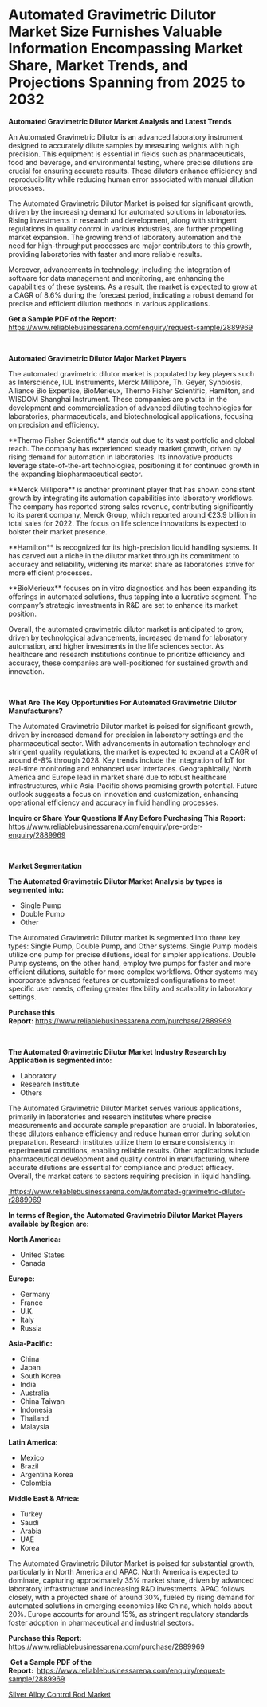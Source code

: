 <p><h1>Automated Gravimetric Dilutor Market Size Furnishes Valuable Information Encompassing Market Share, Market Trends, and Projections Spanning from 2025 to 2032</h1></p><p><strong>Automated Gravimetric Dilutor Market Analysis and Latest Trends</strong></p>
<p><p>An Automated Gravimetric Dilutor is an advanced laboratory instrument designed to accurately dilute samples by measuring weights with high precision. This equipment is essential in fields such as pharmaceuticals, food and beverage, and environmental testing, where precise dilutions are crucial for ensuring accurate results. These dilutors enhance efficiency and reproducibility while reducing human error associated with manual dilution processes.</p><p>The Automated Gravimetric Dilutor Market is poised for significant growth, driven by the increasing demand for automated solutions in laboratories. Rising investments in research and development, along with stringent regulations in quality control in various industries, are further propelling market expansion. The growing trend of laboratory automation and the need for high-throughput processes are major contributors to this growth, providing laboratories with faster and more reliable results.</p><p>Moreover, advancements in technology, including the integration of software for data management and monitoring, are enhancing the capabilities of these systems. As a result, the market is expected to grow at a CAGR of 8.6% during the forecast period, indicating a robust demand for precise and efficient dilution methods in various applications.</p></p>
<p><strong>Get a Sample PDF of the Report:&nbsp;</strong> <a href="https://www.reliablebusinessarena.com/enquiry/request-sample/2889969?utm_campaign=2221&utm_medium=2&utm_source=Github&utm_content=ia&utm_term=14032025&utm_id=automated-gravimetric-dilutor">https://www.reliablebusinessarena.com/enquiry/request-sample/2889969</a></p>
<p>&nbsp;</p>
<p><strong>Automated Gravimetric Dilutor Major Market Players</strong></p>
<p><p>The automated gravimetric dilutor market is populated by key players such as Interscience, IUL Instruments, Merck Millipore, Th. Geyer, Synbiosis, Alliance Bio Expertise, BioMerieux, Thermo Fisher Scientific, Hamilton, and WISDOM Shanghai Instrument. These companies are pivotal in the development and commercialization of advanced diluting technologies for laboratories, pharmaceuticals, and biotechnological applications, focusing on precision and efficiency.</p><p>**Thermo Fisher Scientific** stands out due to its vast portfolio and global reach. The company has experienced steady market growth, driven by rising demand for automation in laboratories. Its innovative products leverage state-of-the-art technologies, positioning it for continued growth in the expanding biopharmaceutical sector.</p><p>**Merck Millipore** is another prominent player that has shown consistent growth by integrating its automation capabilities into laboratory workflows. The company has reported strong sales revenue, contributing significantly to its parent company, Merck Group, which reported around €23.9 billion in total sales for 2022. The focus on life science innovations is expected to bolster their market presence.</p><p>**Hamilton** is recognized for its high-precision liquid handling systems. It has carved out a niche in the dilutor market through its commitment to accuracy and reliability, widening its market share as laboratories strive for more efficient processes.</p><p>**BioMerieux** focuses on in vitro diagnostics and has been expanding its offerings in automated solutions, thus tapping into a lucrative segment. The company’s strategic investments in R&D are set to enhance its market position.</p><p>Overall, the automated gravimetric dilutor market is anticipated to grow, driven by technological advancements, increased demand for laboratory automation, and higher investments in the life sciences sector. As healthcare and research institutions continue to prioritize efficiency and accuracy, these companies are well-positioned for sustained growth and innovation.</p></p>
<p>&nbsp;</p>
<p><strong>What Are The Key Opportunities For Automated Gravimetric Dilutor Manufacturers?</strong></p>
<p><p>The Automated Gravimetric Dilutor market is poised for significant growth, driven by increased demand for precision in laboratory settings and the pharmaceutical sector. With advancements in automation technology and stringent quality regulations, the market is expected to expand at a CAGR of around 6-8% through 2028. Key trends include the integration of IoT for real-time monitoring and enhanced user interfaces. Geographically, North America and Europe lead in market share due to robust healthcare infrastructures, while Asia-Pacific shows promising growth potential. Future outlook suggests a focus on innovation and customization, enhancing operational efficiency and accuracy in fluid handling processes.</p></p>
<p><strong>Inquire or Share Your Questions If Any Before Purchasing This Report:</strong> <a href="https://www.reliablebusinessarena.com/enquiry/pre-order-enquiry/2889969?utm_campaign=2221&utm_medium=2&utm_source=Github&utm_content=ia&utm_term=14032025&utm_id=automated-gravimetric-dilutor">https://www.reliablebusinessarena.com/enquiry/pre-order-enquiry/2889969</a></p>
<p>&nbsp;</p>
<p><strong>Market Segmentation</strong></p>
<p><strong>The Automated Gravimetric Dilutor Market Analysis by types is segmented into:</strong></p>
<p><ul><li> Single Pump</li><li>Double Pump</li><li>Other </li></ul></p>
<p><p>The Automated Gravimetric Dilutor market is segmented into three key types: Single Pump, Double Pump, and Other systems. Single Pump models utilize one pump for precise dilutions, ideal for simpler applications. Double Pump systems, on the other hand, employ two pumps for faster and more efficient dilutions, suitable for more complex workflows. Other systems may incorporate advanced features or customized configurations to meet specific user needs, offering greater flexibility and scalability in laboratory settings.</p></p>
<p><strong>Purchase this Report:&nbsp;</strong><a href="https://www.reliablebusinessarena.com/purchase/2889969?utm_campaign=2221&utm_medium=2&utm_source=Github&utm_content=ia&utm_term=14032025&utm_id=automated-gravimetric-dilutor">https://www.reliablebusinessarena.com/purchase/2889969</a></p>
<p>&nbsp;</p>
<p><strong>The Automated Gravimetric Dilutor Market Industry Research by Application is segmented into:</strong></p>
<p><ul><li> Laboratory</li><li>Research Institute</li><li>Others </li></ul></p>
<p><p>The Automated Gravimetric Dilutor Market serves various applications, primarily in laboratories and research institutes where precise measurements and accurate sample preparation are crucial. In laboratories, these dilutors enhance efficiency and reduce human error during solution preparation. Research institutes utilize them to ensure consistency in experimental conditions, enabling reliable results. Other applications include pharmaceutical development and quality control in manufacturing, where accurate dilutions are essential for compliance and product efficacy. Overall, the market caters to sectors requiring precision in liquid handling.</p></p>
<p><a href="https://www.reliablebusinessarena.com/automated-gravimetric-dilutor-r2889969?utm_campaign=2221&utm_medium=2&utm_source=Github&utm_content=ia&utm_term=14032025&utm_id=automated-gravimetric-dilutor">&nbsp;https://www.reliablebusinessarena.com/automated-gravimetric-dilutor-r2889969</a></p>
<p><strong>In terms of Region, the Automated Gravimetric Dilutor Market Players available by Region are:</strong></p>
<p>
    <p> <strong> North America: </strong>
        <ul>
            <li>United States</li>
            <li>Canada</li>
        </ul>
        </p> 
    <p> <strong> Europe: </strong>
        <ul>
            <li>Germany</li>
            <li>France</li>
            <li>U.K.</li>
            <li>Italy</li>
            <li>Russia</li>
        </ul>
        </p> 
    <p> <strong> Asia-Pacific: </strong>
        <ul>
            <li>China</li>
            <li>Japan</li>
            <li>South Korea</li>
            <li>India</li>
            <li>Australia</li>
            <li>China Taiwan</li>
            <li>Indonesia</li>
            <li>Thailand</li>
            <li>Malaysia</li>
        </ul>
        </p> 
    <p> <strong> Latin America: </strong>
        <ul>
            <li>Mexico</li>
            <li>Brazil</li>
            <li>Argentina Korea</li>
            <li>Colombia</li>
        </ul>
        </p> 
    <p> <strong> Middle East & Africa: </strong>
        <ul>
            <li>Turkey</li>
            <li>Saudi</li>
            <li>Arabia</li>
            <li>UAE</li>
            <li>Korea</li>
        </ul>
    </p>
    </p>
<p><p>The Automated Gravimetric Dilutor Market is poised for substantial growth, particularly in North America and APAC. North America is expected to dominate, capturing approximately 35% market share, driven by advanced laboratory infrastructure and increasing R&D investments. APAC follows closely, with a projected share of around 30%, fueled by rising demand for automated solutions in emerging economies like China, which holds about 20%. Europe accounts for around 15%, as stringent regulatory standards foster adoption in pharmaceutical and industrial sectors.</p></p>
<p><strong>Purchase this Report: </strong><a href="https://www.reliablebusinessarena.com/purchase/2889969?utm_campaign=2221&utm_medium=2&utm_source=Github&utm_content=ia&utm_term=14032025&utm_id=automated-gravimetric-dilutor">https://www.reliablebusinessarena.com/purchase/2889969</a></p>
<p>&nbsp;<strong>Get a Sample PDF of the Report:&nbsp;&nbsp;</strong><a href="https://www.reliablebusinessarena.com/enquiry/request-sample/2889969?utm_campaign=2221&utm_medium=2&utm_source=Github&utm_content=ia&utm_term=14032025&utm_id=automated-gravimetric-dilutor">https://www.reliablebusinessarena.com/enquiry/request-sample/2889969</a></p>
<p><strong></strong></p>
<p><p><a href="https://github.com/delindacallegari68/Market-Research-Report-List-1/blob/main/silver-alloy-control-rod-market.md?utm_campaign=2221&utm_medium=2&utm_source=Github&utm_content=ia&utm_term=14032025&utm_id=automated-gravimetric-dilutor">Silver Alloy Control Rod Market</a></p></p>